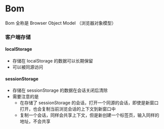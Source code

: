 # Bom

Bom 全称是 Browser Object Model （浏览器对象模型）

### 客户端存储

#### localStorage

- 存储在 localStorage 的数据可以长期保留
- 可以被同源访问

#### sessionStorage

- 存储在 sessionStorage 的数据在会话关闭后清除
- 需要注意的是
  - 在存储了 sessionStorage 的会话，打开一个同源的会话，即使是新窗口打开，也会复制当前浏览会话的上下文到新窗口中
  - 复制一个会话，同样会共享上下文，但是新创建一个标签页，输入同样的地址，不会共享
